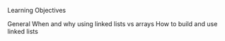 Learning Objectives

General
When and why using linked lists vs arrays
How to build and use linked lists